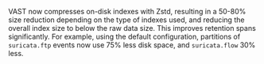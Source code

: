 VAST now compresses on-disk indexes with Zstd, resulting in a 50-80% size
reduction depending on the type of indexes used, and reducing the overall index
size to below the raw data size. This improves retention spans significantly.
For example, using the default configuration, partitions of `suricata.ftp`
events now use 75% less disk space, and `suricata.flow` 30% less.
